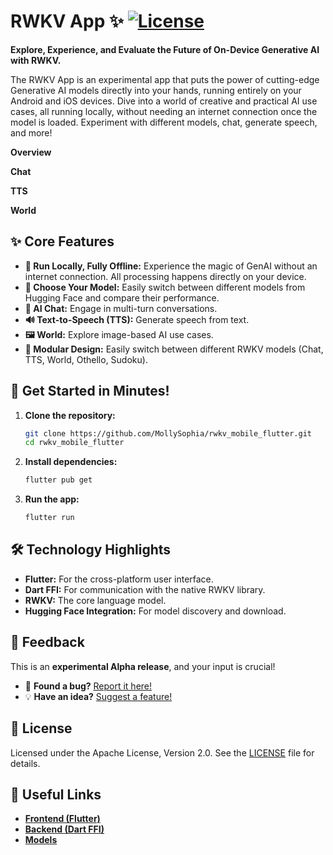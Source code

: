 # RWKV App ✨ [![License](https://img.shields.io/badge/License-Apache%202.0-blue.svg)](LICENSE)

**Explore, Experience, and Evaluate the Future of On-Device Generative AI with RWKV.**

The RWKV App is an experimental app that puts the power of cutting-edge Generative AI models directly into your hands, running entirely on your Android and iOS devices. Dive into a world of creative and practical AI use cases, all running locally, without needing an internet connection once the model is loaded. Experiment with different models, chat, generate speech, and more!

**Overview**

**Chat**

**TTS**

**World**

## ✨ Core Features

*   **📱 Run Locally, Fully Offline:** Experience the magic of GenAI without an internet connection. All processing happens directly on your device.
*   **🤖 Choose Your Model:** Easily switch between different models from Hugging Face and compare their performance.
*   **💬 AI Chat:** Engage in multi-turn conversations.
*   **🔊 Text-to-Speech (TTS):** Generate speech from text.
*   **🖼️ World:** Explore image-based AI use cases.
*   **🧩 Modular Design:** Easily switch between different RWKV models (Chat, TTS, World, Othello, Sudoku).

## 🏁 Get Started in Minutes!

1.  **Clone the repository:**
    ```bash
    git clone https://github.com/MollySophia/rwkv_mobile_flutter.git
    cd rwkv_mobile_flutter
    ```
2.  **Install dependencies:**
    ```bash
    flutter pub get
    ```
3.  **Run the app:**
    ```bash
    flutter run
    ```

## 🛠️ Technology Highlights

*   **Flutter:** For the cross-platform user interface.
*   **Dart FFI:** For communication with the native RWKV library.
*   **RWKV:** The core language model.
*   **Hugging Face Integration:** For model discovery and download.

## 🤝 Feedback

This is an **experimental Alpha release**, and your input is crucial!

*   🐞 **Found a bug?** [Report it here!](https://github.com/MollySophia/rwkv_mobile_flutter/issues/new?assignees=&labels=bug&template=bug_report.md&title=%5BBUG%5D)
*   💡 **Have an idea?** [Suggest a feature!](https://github.com/MollySophia/rwkv_mobile_flutter/issues/new?assignees=&labels=enhancement&template=feature_request.md&title=%5BFEATURE%5D)

## 📄 License

Licensed under the Apache License, Version 2.0. See the [LICENSE](LICENSE) file for details.

## 🔗 Useful Links

*   [**Frontend (Flutter)**](https://github.com/MollySophia/rwkv_mobile_flutter)
*   [**Backend (Dart FFI)**](https://github.com/MollySophia/rwkv_mobile_flutter)
*   [**Models**](https://huggingface.co/mollysama/rwkv-mobile-models/tree/main)